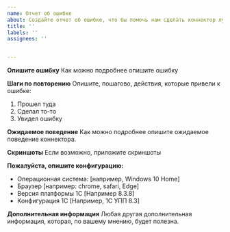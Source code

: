 ```yaml
---
name: Отчет об ошибке
about: Создайте отчет об ошибке, что бы помочь нам сделать коннектор лучше
title: ''
labels: ''
assignees: ''


---
```


**Опишите ошибку**
Как можно подробнее опишите ошибку

**Шаги по повторению**
Опишите, пошагово, действия, которые привели к ошибке:

1. Прошел туда
2. Сделал то-то
3. Увидел ошибку

**Ожидаемое поведение**
Как можно подробнее опишите ожидаемое поведение коннектора.

**Скриншоты**
Если возможно, приложите скриншоты

**Пожалуйста, опишите конфигурацию:**

 - Операционная система: [например, Windows 10 Home]
 - Браузер [например: chrome, safari, Edge]
 - Версия платформы 1С [Например 8.3.8]
 - Конфигурация 1С [Например, 1С УПП 8.3]

**Дополнительная информация**
Любая другая дополнительная информация, которая, по вашему мнению, будет полезна.
